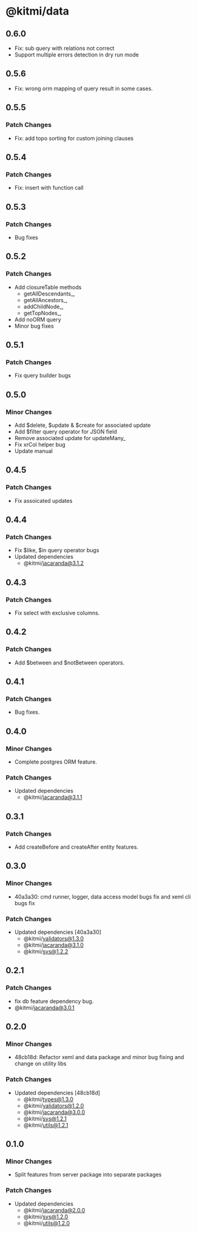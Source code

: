 # @kitmi/data

## 0.6.0

-   Fix: sub query with relations not correct
-   Support multiple errors detection in dry run mode

## 0.5.6

-   Fix: wrong orm mapping of query result in some cases.

## 0.5.5

### Patch Changes

-   Fix: add topo sorting for custom joining clauses 

## 0.5.4

### Patch Changes

-   Fix: insert with function call

## 0.5.3

### Patch Changes

-   Bug fixes

## 0.5.2

### Patch Changes

-   Add closureTable methods 
    -   getAllDescendants_, 
    -   getAllAncestors_,
    -   addChildNode_,
    -   getTopNodes_,
-   Add noORM query 
-   Minor bug fixes

## 0.5.1

### Patch Changes

-   Fix query builder bugs

## 0.5.0

### Minor Changes

-   Add $delete, $update & $create for associated update
-   Add $filter query operator for JSON field
-   Remove associated update for updateMany\_
-   Fix xrCol helper bug
-   Update manual

## 0.4.5

### Patch Changes

-   Fix assoicated updates

## 0.4.4

### Patch Changes

-   Fix $like, $in query operator bugs
-   Updated dependencies
    -   @kitmi/jacaranda@3.1.2

## 0.4.3

### Patch Changes

-   Fix select with exclusive columns.

## 0.4.2

### Patch Changes

-   Add $between and $notBetween operators.

## 0.4.1

### Patch Changes

-   Bug fixes.

## 0.4.0

### Minor Changes

-   Complete postgres ORM feature.

### Patch Changes

-   Updated dependencies
    -   @kitmi/jacaranda@3.1.1

## 0.3.1

### Patch Changes

-   Add createBefore and createAfter entity features.

## 0.3.0

### Minor Changes

-   40a3a30: cmd runner, logger, data access model bugs fix and xeml cli bugs fix

### Patch Changes

-   Updated dependencies [40a3a30]
    -   @kitmi/validators@1.3.0
    -   @kitmi/jacaranda@3.1.0
    -   @kitmi/sys@1.2.2

## 0.2.1

### Patch Changes

-   fix db feature dependency bug.
-   @kitmi/jacaranda@3.0.1

## 0.2.0

### Minor Changes

-   48cb18d: Refactor xeml and data package and minor bug fixing and change on utility libs

### Patch Changes

-   Updated dependencies [48cb18d]
    -   @kitmi/types@1.3.0
    -   @kitmi/validators@1.2.0
    -   @kitmi/jacaranda@3.0.0
    -   @kitmi/sys@1.2.1
    -   @kitmi/utils@1.2.1

## 0.1.0

### Minor Changes

-   Split features from server package into separate packages

### Patch Changes

-   Updated dependencies
    -   @kitmi/jacaranda@2.0.0
    -   @kitmi/sys@1.2.0
    -   @kitmi/utils@1.2.0
